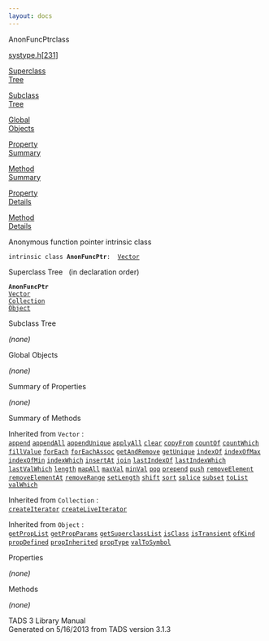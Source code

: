 ```yaml
---
layout: docs
---
```

<span class="title">AnonFuncPtr</span><span class="type">class</span>

[systype.h](../file/systype.h.html)\[[231](../source/systype.h.html#231)\]

[Superclass  
Tree](#_SuperClassTree_)

[Subclass  
Tree](#_SubClassTree_)

[Global  
Objects](#_ObjectSummary_)

[Property  
Summary](#_PropSummary_)

[Method  
Summary](#_MethodSummary_)

[Property  
Details](#_Properties_)

[Method  
Details](#_Methods_)



Anonymous function pointer intrinsic class

`intrinsic class `**`AnonFuncPtr`**` :   `[`Vector`](../object/Vector.html)



<span id="_SuperClassTree_"></span>



<span class="hdln">Superclass Tree</span>   (in declaration order)



**`AnonFuncPtr`**  
[`Vector`](../object/Vector.html)  
[`Collection`](../object/Collection.html)  
[`Object`](../object/Object.html)  
<span id="_SubClassTree_"></span>



<span class="hdln">Subclass Tree</span>  



*(none)* <span id="_ObjectSummary_"></span>



<span class="hdln">Global Objects</span>  



*(none)* <span id="_PropSummary_"></span>



<span class="hdln">Summary of Properties</span>  











*(none)* <span id="_MethodSummary_"></span>



<span class="hdln">Summary of Methods</span>  





Inherited from `Vector` :  
[`append`](../object/Vector.html#append) [`appendAll`](../object/Vector.html#appendAll) [`appendUnique`](../object/Vector.html#appendUnique) [`applyAll`](../object/Vector.html#applyAll) [`clear`](../object/Vector.html#clear) [`copyFrom`](../object/Vector.html#copyFrom) [`countOf`](../object/Vector.html#countOf) [`countWhich`](../object/Vector.html#countWhich) [`fillValue`](../object/Vector.html#fillValue) [`forEach`](../object/Vector.html#forEach) [`forEachAssoc`](../object/Vector.html#forEachAssoc) [`getAndRemove`](../object/Vector.html#getAndRemove) [`getUnique`](../object/Vector.html#getUnique) [`indexOf`](../object/Vector.html#indexOf) [`indexOfMax`](../object/Vector.html#indexOfMax) [`indexOfMin`](../object/Vector.html#indexOfMin) [`indexWhich`](../object/Vector.html#indexWhich) [`insertAt`](../object/Vector.html#insertAt) [`join`](../object/Vector.html#join) [`lastIndexOf`](../object/Vector.html#lastIndexOf) [`lastIndexWhich`](../object/Vector.html#lastIndexWhich) [`lastValWhich`](../object/Vector.html#lastValWhich) [`length`](../object/Vector.html#length) [`mapAll`](../object/Vector.html#mapAll) [`maxVal`](../object/Vector.html#maxVal) [`minVal`](../object/Vector.html#minVal) [`pop`](../object/Vector.html#pop) [`prepend`](../object/Vector.html#prepend) [`push`](../object/Vector.html#push) [`removeElement`](../object/Vector.html#removeElement) [`removeElementAt`](../object/Vector.html#removeElementAt) [`removeRange`](../object/Vector.html#removeRange) [`setLength`](../object/Vector.html#setLength) [`shift`](../object/Vector.html#shift) [`sort`](../object/Vector.html#sort) [`splice`](../object/Vector.html#splice) [`subset`](../object/Vector.html#subset) [`toList`](../object/Vector.html#toList) [`valWhich`](../object/Vector.html#valWhich)

Inherited from `Collection` :  
[`createIterator`](../object/Collection.html#createIterator) [`createLiveIterator`](../object/Collection.html#createLiveIterator)

Inherited from `Object` :  
[`getPropList`](../object/Object.html#getPropList) [`getPropParams`](../object/Object.html#getPropParams) [`getSuperclassList`](../object/Object.html#getSuperclassList) [`isClass`](../object/Object.html#isClass) [`isTransient`](../object/Object.html#isTransient) [`ofKind`](../object/Object.html#ofKind) [`propDefined`](../object/Object.html#propDefined) [`propInherited`](../object/Object.html#propInherited) [`propType`](../object/Object.html#propType) [`valToSymbol`](../object/Object.html#valToSymbol)

<span id="_Properties_"></span>



<span class="hdln">Properties</span>  



*(none)* <span id="_Methods_"></span>



<span class="hdln">Methods</span>  



*(none)*



TADS 3 Library Manual  
Generated on 5/16/2013 from TADS version 3.1.3


